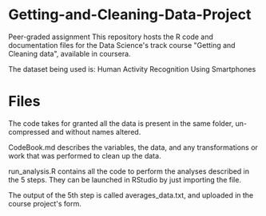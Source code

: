 # Getting-and-Cleaning-Data-Project
Peer-graded assignment
This repository hosts the R code and documentation files for the Data Science's track course "Getting and Cleaning data", available in coursera.

The dataset being used is: Human Activity Recognition Using Smartphones

# Files
The code takes for granted all the data is present in the same folder, un-compressed and without names altered.

CodeBook.md describes the variables, the data, and any transformations or work that was performed to clean up the data.

run_analysis.R contains all the code to perform the analyses described in the 5 steps. They can be launched in RStudio by just importing the file.

The output of the 5th step is called averages_data.txt, and uploaded in the course project's form.
